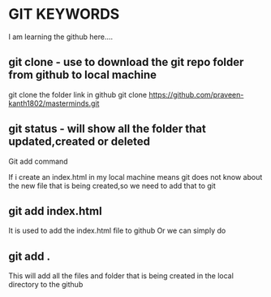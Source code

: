 # GIT KEYWORDS
I am learning the github here....

## git clone - use to  download the git repo folder from github to local machine
git clone the folder link in github
git clone https://github.com/praveen-kanth1802/masterminds.git

## git status - will show all the folder that updated,created or deleted 

Git add command

If i create an index.html in my local machine means git does not know about the new file that is being created,so we need to add that to git

## git add index.html 
It is used to add the index.html file to github
                    Or
we can simply do

## git add .
This will add all the files and folder that is being created in the local directory to the github

